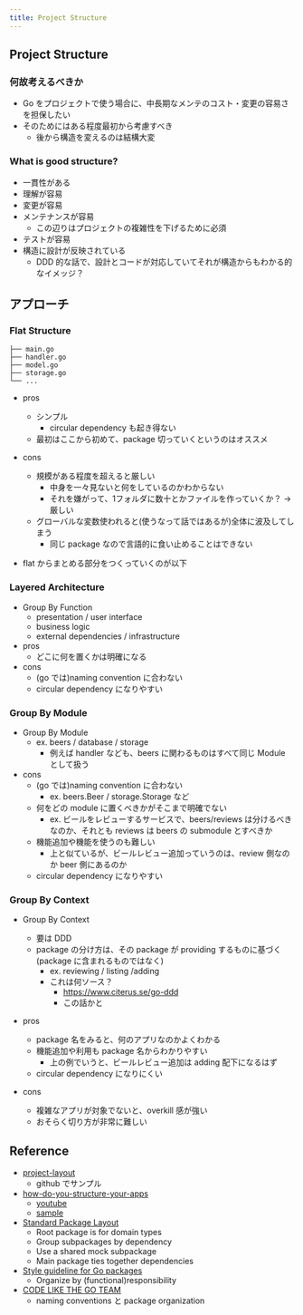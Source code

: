 ```yaml
---
title: Project Structure
---
```


## Project Structure

### 何故考えるべきか
* Go をプロジェクトで使う場合に、中長期なメンテのコスト・変更の容易さを担保したい
* そのためにはある程度最初から考慮すべき
    * 後から構造を変えるのは結構大変     

### What is good structure?
* 一貫性がある
* 理解が容易
* 変更が容易
* メンテナンスが容易    
    * この辺りはプロジェクトの複雑性を下げるために必須
* テストが容易
* 構造に設計が反映されている
    * DDD 的な話で、設計とコードが対応していてそれが構造からもわかる的なイメッジ？

## アプローチ
### Flat Structure
``` 
├── main.go
├── handler.go
├── model.go
├── storage.go
└── ...
```
* pros
    * シンプル
        * circular dependency も起き得ない
    * 最初はここから初めて、package 切っていくというのはオススメ        
* cons        
    * 規模がある程度を超えると厳しい
        * 中身を一々見ないと何をしているのかわからない
        * それを嫌がって、1フォルダに数十とかファイルを作っていくか？ → 厳しい
    * グローバルな変数使われると(使うなって話ではあるが)全体に波及してしまう
        * 同じ package なので言語的に食い止めることはできない
        
* flat からまとめる部分をつくっていくのが以下

### Layered Architecture
* Group By Function
    * presentation / user interface
    * business logic
    * external dependencies / infrastructure
* pros
    * どこに何を置くかは明確になる
* cons
    * (go では)naming convention に合わない
    * circular dependency になりやすい     

### Group By Module
* Group By Module
    * ex. beers / database / storage
        * 例えば handler なども、beers に関わるものはすべて同じ Module として扱う 
* cons
    * (go では)naming convention に合わない
        * ex. beers.Beer / storage.Storage など
    * 何をどの module に置くべきかがそこまで明確でない
        * ex. ビールをレビューするサービスで、beers/reviews は分けるべきなのか、それとも reviews は beers の submodule とすべきか
    * 機能追加や機能を使うのも難しい
        * 上と似ているが、ビールレビュー追加っていうのは、review 側なのか beer 側にあるのか             
    * circular dependency になりやすい

### Group By Context
* Group By Context
    * 要は DDD
    * package の分け方は、その package が providing するものに基づく(package に含まれるものではなく)   
        * ex. reviewing / listing /adding
        * これは何ソース？
            * https://www.citerus.se/go-ddd
            * この話かと
* pros
    * package 名をみると、何のアプリなのかよくわかる
    * 機能追加や利用も package 名からわかりやすい
        * 上の例でいうと、ビールレビュー追加は adding 配下になるはず
    * circular dependency になりにくい
                    
* cons
    * 複雑なアプリが対象でないと、overkill 感が強い
    * おそらく切り方が非常に難しい
    
## Reference
* [project-layout](https://github.com/golang-standards/project-layout)
    * github でサンプル
* [how-do-you-structure-your-apps](https://github.com/katzien/talks/blob/master/how-do-you-structure-your-apps/gopherconuk-2018-08-03/slides.pdf)
    * [youtube](https://www.youtube.com/watch?v=oL6JBUk6tj0)
    * [sample](https://github.com/katzien/go-structure-examples)
* [Standard Package Layout](https://medium.com/@benbjohnson/standard-package-layout-7cdbc8391fc1)
    * Root package is for domain types
    * Group subpackages by dependency
    * Use a shared mock subpackage
    * Main package ties together dependencies
* [Style guideline for Go packages](https://rakyll.org/style-packages/)
    * Organize by (functional)responsibility
* [CODE LIKE THE GO TEAM](https://talks.bjk.fyi/gcru18-best.html#/)
    * naming conventions と package organization    